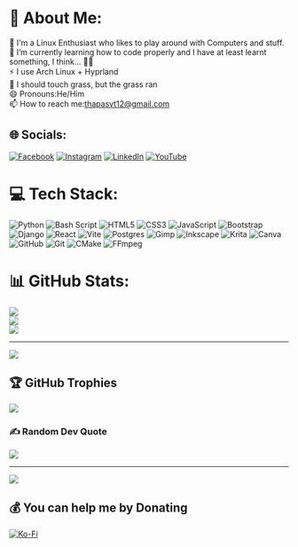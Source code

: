 # 💫 About Me:
🔭 I'm a Linux Enthusiast who likes to play around with Computers and stuff.<br>🌱 I’m currently learning how to code properly and I have at least learnt something, I think… 🤷‍♂️<br>⚡ I use Arch Linux + Hyprland<br>🍃 I should touch grass, but the grass ran<br>😄 Pronouns:He/Him<br>📫 How to reach me:thapasvt12@gmail.com


## 🌐 Socials:
[![Facebook](https://img.shields.io/badge/Facebook-%231877F2.svg?logo=Facebook&logoColor=white)](https://facebook.com/sanjiv.thapa.svt012) [![Instagram](https://img.shields.io/badge/Instagram-%23E4405F.svg?logo=Instagram&logoColor=white)](https://instagram.com/sanjivthapasvt1) [![LinkedIn](https://img.shields.io/badge/LinkedIn-%230077B5.svg?logo=linkedin&logoColor=white)](https://linkedin.com/in/sanjiv-thapa-361678277) [![YouTube](https://img.shields.io/badge/YouTube-%23FF0000.svg?logo=YouTube&logoColor=white)](https://youtube.com/@sanjivthapasvt) 

# 💻 Tech Stack:
![Python](https://img.shields.io/badge/python-3670A0?style=for-the-badge&logo=python&logoColor=ffdd54) ![Bash Script](https://img.shields.io/badge/bash_script-%23121011.svg?style=for-the-badge&logo=gnu-bash&logoColor=white) ![HTML5](https://img.shields.io/badge/html5-%23E34F26.svg?style=for-the-badge&logo=html5&logoColor=white) ![CSS3](https://img.shields.io/badge/css3-%231572B6.svg?style=for-the-badge&logo=css3&logoColor=white) ![JavaScript](https://img.shields.io/badge/javascript-%23323330.svg?style=for-the-badge&logo=javascript&logoColor=%23F7DF1E) ![Bootstrap](https://img.shields.io/badge/bootstrap-%238511FA.svg?style=for-the-badge&logo=bootstrap&logoColor=white) ![Django](https://img.shields.io/badge/django-%23092E20.svg?style=for-the-badge&logo=django&logoColor=white) ![React](https://img.shields.io/badge/react-%2320232a.svg?style=for-the-badge&logo=react&logoColor=%2361DAFB) ![Vite](https://img.shields.io/badge/vite-%23646CFF.svg?style=for-the-badge&logo=vite&logoColor=white) ![Postgres](https://img.shields.io/badge/postgres-%23316192.svg?style=for-the-badge&logo=postgresql&logoColor=white) ![Gimp](https://img.shields.io/badge/Gimp-657D8B?style=for-the-badge&logo=gimp&logoColor=FFFFFF) ![Inkscape](https://img.shields.io/badge/Inkscape-e0e0e0?style=for-the-badge&logo=inkscape&logoColor=080A13) ![Krita](https://img.shields.io/badge/Krita-203759?style=for-the-badge&logo=krita&logoColor=EEF37B) ![Canva](https://img.shields.io/badge/Canva-%2300C4CC.svg?style=for-the-badge&logo=Canva&logoColor=white) ![GitHub](https://img.shields.io/badge/github-%23121011.svg?style=for-the-badge&logo=github&logoColor=white) ![Git](https://img.shields.io/badge/git-%23F05033.svg?style=for-the-badge&logo=git&logoColor=white) ![CMake](https://img.shields.io/badge/CMake-%23008FBA.svg?style=for-the-badge&logo=cmake&logoColor=white) ![FFmpeg](https://shields.io/badge/FFmpeg-%23171717.svg?logo=ffmpeg&style=for-the-badge&labelColor=171717&logoColor=5cb85c)

# 📊 GitHub Stats:
![](https://github-readme-stats.vercel.app/api?username=sanjivthapasvt&theme=blue_navy&hide_border=false&include_all_commits=false&count_private=false)<br/>
![](https://github-readme-streak-stats.herokuapp.com/?user=sanjivthapasvt&theme=blue_navy&hide_border=false)<br/>
![](https://github-readme-stats.vercel.app/api/top-langs/?username=sanjivthapasvt&theme=blue_navy&hide_border=false&include_all_commits=false&count_private=false&layout=compact)

---
[![](https://visitcount.itsvg.in/api?id=sanjivthapasvt&icon=0&color=0)](https://visitcount.itsvg.in)

<!-- Proudly created with GPRM ( https://gprm.itsvg.in ) -->


## 🏆 GitHub Trophies
![](https://github-profile-trophy.vercel.app/?username=sanjivthapasvt&theme=radical&no-frame=true&no-bg=false&margin-w=4)

### ✍️ Random Dev Quote
![](https://quotes-github-readme.vercel.app/api?type=horizontal&theme=radical)

---
[![](https://visitcount.itsvg.in/api?id=sanjivthapasvt&icon=4&color=0)](https://visitcount.itsvg.in)

  ## 💰 You can help me by Donating
  [![Ko-Fi](https://img.shields.io/badge/Ko--fi-F16061?style=for-the-badge&logo=ko-fi&logoColor=white)](https://ko-fi.com/sanjivthapa) 

  
<!-- Proudly created with GPRM ( https://gprm.itsvg.in ) -->
